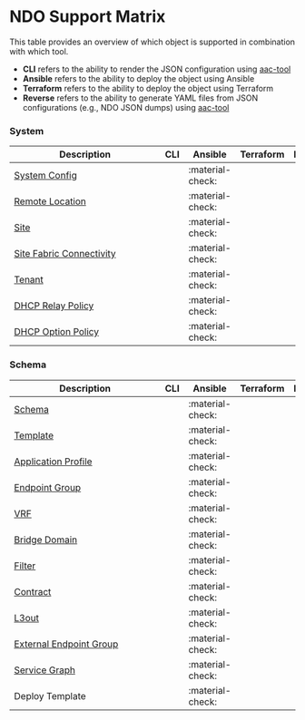 # NDO Support Matrix

This table provides an overview of which object is supported in combination with which tool.

* **CLI** refers to the ability to render the JSON configuration using [aac-tool](../cli/overview.md)
* **Ansible** refers to the ability to deploy the object using Ansible
* **Terraform** refers to the ability to deploy the object using Terraform
* **Reverse** refers to the ability to generate YAML files from JSON configurations (e.g., NDO JSON dumps) using [aac-tool](../cli/overview.md)

### System

<span style="display: inline-block; width:250px">Description</span> | CLI | Ansible | Terraform | Reverse
---|---|---|---|---
[System Config](./ndo/ndo/system_config.md) | | :material-check: | |
[Remote Location](./ndo/ndo/remote_location.md) | | :material-check: | |
[Site](./ndo/ndo/site.md) | | :material-check: | |
[Site Fabric Connectivity](./ndo/ndo/fabric_connectivity.md) | | :material-check: | |
[Tenant](./ndo/ndo/tenant.md) | | :material-check: | |
[DHCP Relay Policy](./ndo/ndo/dhcp_relay.md) | | :material-check: | |
[DHCP Option Policy](./ndo/ndo/dhcp_option.md) | | :material-check: | |

### Schema

<span style="display: inline-block; width:250px">Description</span> | CLI | Ansible | Terraform | Reverse
---|---|---|---|---
[Schema](./ndo/schema/schema.md) | | :material-check: | |
[Template](./ndo/schema/template.md) | | :material-check: | |
[Application Profile](./ndo/schema/application_profile.md) | | :material-check: | |
[Endpoint Group](./ndo/schema/endpoint_group.md) | | :material-check: | |
[VRF](./ndo/schema/vrf.md) | | :material-check: | |
[Bridge Domain](./ndo/schema/bridge_domain.md) | | :material-check: | |
[Filter](./ndo/schema/filter.md) | | :material-check: | |
[Contract](./ndo/schema/contract.md) | | :material-check: | |
[L3out](./ndo/schema/l3out.md) | | :material-check: | |
[External Endpoint Group](./ndo/schema/external_endpoint_group.md) | | :material-check: | |
[Service Graph](./ndo/schema/service_graph.md) | | :material-check: | |
Deploy Template | | :material-check: | |
